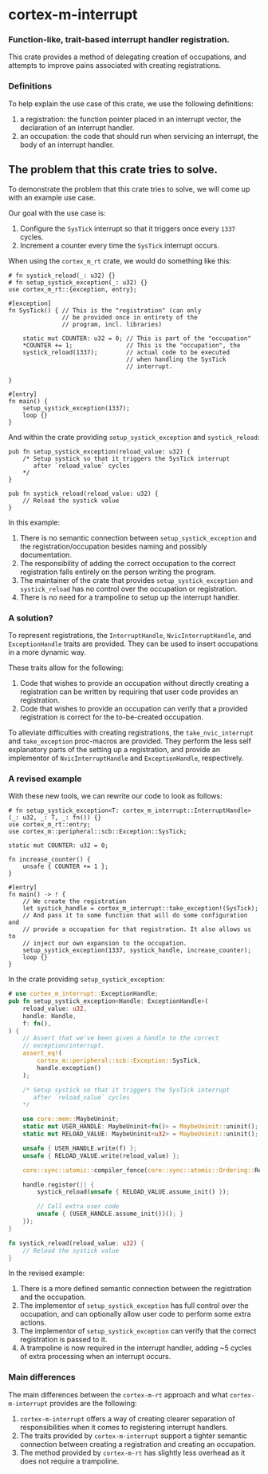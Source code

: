 # cortex-m-interrupt

###  Function-like, trait-based interrupt handler registration.

This crate provides a method of delegating creation of occupations, and attempts to improve pains associated with creating registrations.

### Definitions

To help explain the use case of this crate, we use the following definitions:
1. a registration: the function pointer placed in an interrupt vector, the declaration of an interrupt handler.
2. an occupation: the code that should run when servicing an interrupt, the body of an interrupt handler.

## The problem that this crate tries to solve.

To demonstrate the problem that this crate tries to solve, we will come up with an example use case.

Our goal with the use case is:
1. Configure the `SysTick` interrupt so that it triggers once every `1337` cycles.
2. Increment a counter every time the `SysTick` interrupt occurs.

When using the `cortex_m_rt` crate, we would do something like this:
```rust,ignore
# fn systick_reload(_: u32) {}
# fn setup_systick_exception(_: u32) {}
use cortex_m_rt::{exception, entry};

#[exception]
fn SysTick() { // This is the "registration" (can only
               // be provided once in entirety of the
               // program, incl. libraries)

    static mut COUNTER: u32 = 0; // This is part of the "occupation"
    *COUNTER += 1;               // This is the "occupation", the
    systick_reload(1337);        // actual code to be executed
                                 // when handling the SysTick
                                 // interrupt.

}

#[entry]
fn main() {
    setup_systick_exception(1337);
    loop {}
}
```

And within the crate providing `setup_systick_exception` and `systick_reload`:
```rust,no_run
pub fn setup_systick_exception(reload_value: u32) {
    /* Setup systick so that it triggers the SysTick interrupt
       after `reload_value` cycles
    */ 
}

pub fn systick_reload(reload_value: u32) {
    // Reload the systick value
}
```

In this example:
1. There is no semantic connection between `setup_systick_exception` and the registration/occupation besides naming and possibly documentation.
2. The responsibility of adding the correct occupation to the correct registration falls entirely on the person writing the program.
3. The maintainer of the crate that provides `setup_systick_exception` and `systick_reload` has no control over the occupation or registration.
4. There is no need for a trampoline to setup up the interrupt handler.

### A solution?

To represent registrations, the `InterruptHandle`, `NvicInterruptHandle`, and `ExceptionHandle` traits are provided. They can be used to insert occupations in a more dynamic way.

These traits allow for the following:
1. Code that wishes to provide an occupation without directly creating a registration can be written by requiring that user code provides an registration.
2. Code that wishes to provide an occupation can verify that a provided registration is correct for the to-be-created occupation.

To alleviate difficulties with creating registrations, the `take_nvic_interrupt` and `take_exception` proc-macros are provided. They perform the less self explanatory parts of the setting up a registration, and provide an implementor of `NvicInterruptHandle` and `ExceptionHandle`, respectively.

### A revised example

With these new tools, we can rewrite our code to look as follows:
```rust,ignore
# fn setup_systick_exception<T: cortex_m_interrupt::InterruptHandle>(_: u32, _: T, _: fn()) {}
use cortex_m_rt::entry;
use cortex_m::peripheral::scb::Exception::SysTick;

static mut COUNTER: u32 = 0; 

fn increase_counter() {
    unsafe { COUNTER += 1 };
}

#[entry]
fn main() -> ! {
    // We create the registration
    let systick_handle = cortex_m_interrupt::take_exception!(SysTick);
    // And pass it to some function that will do some configuration and
    // provide a occupation for that registration. It also allows us to
    // inject our own expansion to the occupation.
    setup_systick_exception(1337, systick_handle, increase_counter);
    loop {}
}
```

In the crate providing `setup_systick_exception`:
```rust
# use cortex_m_interrupt::ExceptionHandle;
pub fn setup_systick_exception<Handle: ExceptionHandle>(
    reload_value: u32,
    handle: Handle,
    f: fn(),
) {
    // Assert that we've been given a handle to the correct
    // exception/interrupt.
    assert_eq!(
        cortex_m::peripheral::scb::Exception::SysTick,
        handle.exception()
    );

    /* Setup systick so that it triggers the SysTick interrupt
       after `reload_value` cycles
    */ 

    use core::mem::MaybeUninit;
    static mut USER_HANDLE: MaybeUninit<fn()> = MaybeUninit::uninit();
    static mut RELOAD_VALUE: MaybeUninit<u32> = MaybeUninit::uninit();

    unsafe { USER_HANDLE.write(f) };
    unsafe { RELOAD_VALUE.write(reload_value) };

    core::sync::atomic::compiler_fence(core::sync::atomic::Ordering::Release);

    handle.register(|| {
        systick_reload(unsafe { RELOAD_VALUE.assume_init() });

        // Call extra user code
        unsafe { (USER_HANDLE.assume_init())(); }
    });
}

fn systick_reload(reload_value: u32) {
    // Reload the systick value
}

```

In the revised example:
1. There is a more defined semantic connection between the registration and the occupation.
2. The implementor of `setup_systick_exception` has full control over the occupation, and can optionally allow user code to perform some extra actions.
3. The implementor of `setup_systick_exception` can verify that the correct registration is passed to it.
4. A trampoline is now required in the interrupt handler, adding ~5 cycles of extra processing when an interrupt occurs.

### Main differences
The main differences between the `cortex-m-rt` approach and what `cortex-m-interrupt` provides are the following:
1. `cortex-m-interrupt` offers a way of creating clearer separation of responsibilities when it comes to registering interrupt handlers.
2. The traits provided by `cortex-m-interrupt` support a tighter semantic connection between creating a registration and creating an occupation.
3. The method provided by `cortex-m-rt` has slightly less overhead as it does not require a trampoline. 